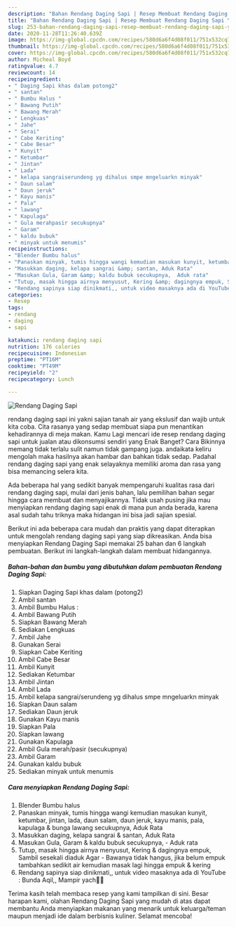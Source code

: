 ```yaml
---
description: "Bahan Rendang Daging Sapi | Resep Membuat Rendang Daging Sapi Yang Bikin Ngiler"
title: "Bahan Rendang Daging Sapi | Resep Membuat Rendang Daging Sapi Yang Bikin Ngiler"
slug: 253-bahan-rendang-daging-sapi-resep-membuat-rendang-daging-sapi-yang-bikin-ngiler
date: 2020-11-28T11:26:40.639Z
image: https://img-global.cpcdn.com/recipes/580d6a6f4d08f011/751x532cq70/rendang-daging-sapi-foto-resep-utama.jpg
thumbnail: https://img-global.cpcdn.com/recipes/580d6a6f4d08f011/751x532cq70/rendang-daging-sapi-foto-resep-utama.jpg
cover: https://img-global.cpcdn.com/recipes/580d6a6f4d08f011/751x532cq70/rendang-daging-sapi-foto-resep-utama.jpg
author: Micheal Boyd
ratingvalue: 4.7
reviewcount: 14
recipeingredient:
- " Daging Sapi khas dalam potong2"
- " santan"
- " Bumbu Halus "
- " Bawang Putih"
- " Bawang Merah"
- " Lengkuas"
- " Jahe"
- " Serai"
- " Cabe Keriting"
- " Cabe Besar"
- " Kunyit"
- " Ketumbar"
- " Jintan"
- " Lada"
- " kelapa sangraiserundeng yg dihalus smpe mngeluarkn minyak"
- " Daun salam"
- " Daun jeruk"
- " Kayu manis"
- " Pala"
- " lawang"
- " Kapulaga"
- " Gula merahpasir secukupnya"
- " Garam"
- " kaldu bubuk"
- " minyak untuk menumis"
recipeinstructions:
- "Blender Bumbu halus"
- "Panaskan minyak, tumis hingga wangi kemudian masukan kunyit, ketumbar, jintan, lada, daun salam, daun jeruk, kayu manis, pala, kapulaga &amp; bunga lawang secukupnya, Aduk Rata"
- "Masukkan daging, kelapa sangrai &amp; santan, Aduk Rata"
- "Masukan Gula, Garam &amp; kaldu bubuk secukupnya,  Aduk rata"
- "Tutup, masak hingga airnya menyusut, Kering &amp; dagingnya empuk, Sambil sesekali diaduk Agar Bawanya tidak hangus, jika belum empuk tambahkan sedikit air kemudian masak lagi hingga empuk &amp; kering"
- "Rendang sapinya siap dinikmati,, untuk video masaknya ada di YouTube : Bunda Aqil,, Mampir yach🙏🙏"
categories:
- Resep
tags:
- rendang
- daging
- sapi

katakunci: rendang daging sapi 
nutrition: 176 calories
recipecuisine: Indonesian
preptime: "PT16M"
cooktime: "PT49M"
recipeyield: "2"
recipecategory: Lunch

---
```



![Rendang Daging Sapi](https://img-global.cpcdn.com/recipes/580d6a6f4d08f011/751x532cq70/rendang-daging-sapi-foto-resep-utama.jpg)


rendang daging sapi ini yakni sajian tanah air yang ekslusif dan wajib untuk kita coba. Cita rasanya yang sedap membuat siapa pun menantikan kehadirannya di meja makan.
Kamu Lagi mencari ide resep rendang daging sapi untuk jualan atau dikonsumsi sendiri yang Enak Banget? Cara Bikinnya memang tidak terlalu sulit namun tidak gampang juga. andaikata keliru mengolah maka hasilnya akan hambar dan bahkan tidak sedap. Padahal rendang daging sapi yang enak selayaknya memiliki aroma dan rasa yang bisa memancing selera kita.



Ada beberapa hal yang sedikit banyak mempengaruhi kualitas rasa dari rendang daging sapi, mulai dari jenis bahan, lalu pemilihan bahan segar hingga cara membuat dan menyajikannya. Tidak usah pusing jika mau menyiapkan rendang daging sapi enak di mana pun anda berada, karena asal sudah tahu triknya maka hidangan ini bisa jadi sajian spesial.


Berikut ini ada beberapa cara mudah dan praktis yang dapat diterapkan untuk mengolah rendang daging sapi yang siap dikreasikan. Anda bisa menyiapkan Rendang Daging Sapi memakai 25 bahan dan 6 langkah pembuatan. Berikut ini langkah-langkah dalam membuat hidangannya.

<!--inarticleads1-->

##### Bahan-bahan dan bumbu yang dibutuhkan dalam pembuatan Rendang Daging Sapi:

1. Siapkan  Daging Sapi khas dalam (potong2)
1. Ambil  santan
1. Ambil  Bumbu Halus :
1. Ambil  Bawang Putih
1. Siapkan  Bawang Merah
1. Sediakan  Lengkuas
1. Ambil  Jahe
1. Gunakan  Serai
1. Siapkan  Cabe Keriting
1. Ambil  Cabe Besar
1. Ambil  Kunyit
1. Sediakan  Ketumbar
1. Ambil  Jintan
1. Ambil  Lada
1. Ambil  kelapa sangrai/serundeng yg dihalus smpe mngeluarkn minyak
1. Siapkan  Daun salam
1. Sediakan  Daun jeruk
1. Gunakan  Kayu manis
1. Siapkan  Pala
1. Siapkan  lawang
1. Gunakan  Kapulaga
1. Ambil  Gula merah/pasir (secukupnya)
1. Ambil  Garam
1. Gunakan  kaldu bubuk
1. Sediakan  minyak untuk menumis




<!--inarticleads2-->

##### Cara menyiapkan Rendang Daging Sapi:

1. Blender Bumbu halus
1. Panaskan minyak, tumis hingga wangi kemudian masukan kunyit, ketumbar, jintan, lada, daun salam, daun jeruk, kayu manis, pala, kapulaga &amp; bunga lawang secukupnya, Aduk Rata
1. Masukkan daging, kelapa sangrai &amp; santan, Aduk Rata
1. Masukan Gula, Garam &amp; kaldu bubuk secukupnya,  - Aduk rata
1. Tutup, masak hingga airnya menyusut, Kering &amp; dagingnya empuk, Sambil sesekali diaduk Agar - Bawanya tidak hangus, jika belum empuk tambahkan sedikit air kemudian masak lagi hingga empuk &amp; kering
1. Rendang sapinya siap dinikmati,, untuk video masaknya ada di YouTube : Bunda Aqil,, Mampir yach🙏🙏




Terima kasih telah membaca resep yang kami tampilkan di sini. Besar harapan kami, olahan Rendang Daging Sapi yang mudah di atas dapat membantu Anda menyiapkan makanan yang menarik untuk keluarga/teman maupun menjadi ide dalam berbisnis kuliner. Selamat mencoba!
